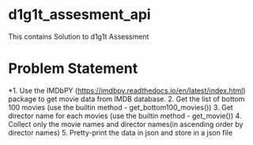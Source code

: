 # d1g1t_assesment_api
This contains Solution to d1g1t Assessment

# Problem Statement
*1. Use the IMDbPY (https://imdbpy.readthedocs.io/en/latest/index.html) package to get
movie data from IMDB database.
2. Get the list of bottom 100 movies (use the builtin method - get_bottom100_movies())
3. Get director name for each movies (use the builtin method - get_movie())
4. Collect only the movie names and director names(in ascending order by director names)
5. Pretty-print the data in json and store in a json file
